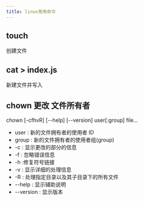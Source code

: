 ```yaml
---
title: linux常用命令
---
```


## touch
创建文件

## cat > index.js
新建文件并写入

## chown 更改 文件所有者
chown [-cfhvR] [--help] [--version] user[:group] file...
- user : 新的文件拥有者的使用者 ID
- group : 新的文件拥有者的使用者组(group)
- -c : 显示更改的部分的信息
- -f : 忽略错误信息
- -h :修复符号链接
- -v : 显示详细的处理信息
- -R : 处理指定目录以及其子目录下的所有文件
- --help : 显示辅助说明
- --version : 显示版本